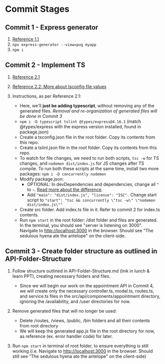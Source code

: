 # Commit Stages

## Commit 1 - Express generator

1. [Reference 1.1](https://expressjs.com/en/starter/generator.html)
2. `npx express-generator --view=pug myapp`
3. `npm i`

## Commit 2 - Implement TS

1. [Reference 2.1](https://www.digitalocean.com/community/tutorials/setting-up-a-node-project-with-typescript)
2. [Reference 2.2: More about tsconfig file values](https://www.typescriptlang.org/docs/handbook/compiler-options.html)
3. Instructions, as per Reference 2.1:

    - Here, we'll **just be adding typescript**, without removing any of the generated files. *Removal and re-organization of generated files will be done in Commit 3*
    - `npm i -D typescript tslint @types/express@4.16.1` (match @types/express with the express version installed, found in package.json)
    - Create a tsconfig.json file in the root folder. Copy its contents from this repo.
    - Create a tslint.json file in the root folder. Copy its contents from this repo.
    - To watch for file changes, we need to run both scripts, `tsc -w` for TS changes, and `nodemon dist/index.js` for JS changes after TS compile. To run both these scripts at the same time, install two more packages: `npm i -D concurrently nodemon`
    - Modify package.json:
      - OPTIONAL: In devDependencies and dependencies, change all `^` to `~`. [Read more about the difference](https://stackoverflow.com/questions/22343224/whats-the-difference-between-tilde-and-caret-in-package-json).
      - Add `"main": "dist/index.js", "license": "ISC".` Change start script to `"start": "tsc && concurrently \"tsc -w\" \"nodemon dist/index.js\""`
    - Create src folder. Add index.ts file in it. Refer to commit 2 for index.ts contents.
    - Run `npm start` in the root folder: /dist folder and files are generated. In the terminal, you should see "server is listening on 3000". Navigate to <http://localhost:3000> in the browser. Should see "The sedulous hyena ate the antelope" on the client-side.
  
## Commit 3 - Create folder structure as outlined in API-Folder-Structure

1. Follow structure outlined in API-Folder-Structure.md (link in lunch & learn PPT), creating necessary folders and files.

    - Since we will begin our work on the appointment API in Commit 4, we will create only the necessary controller.ts, model.ts, routes.ts, and service.ts files in the src/api/components/appointment directory, ignoring the /availability, and /user directories for now.

2. Remove generated files that will no longer be used:

    - Delete /routes, /views, /public, /bin folders and all their contents from root directory
    - We will keep the generated app.js file in the root directory for now, as reference (ex. error handler code) for later.

3. Run `npm start` in terminal of root folder, to ensure everything is still working (i.e. Navigate to <http://localhost:3000> in the browser. Should still see "The sedulous hyena ate the antelope" on the client-side)
